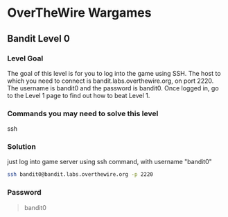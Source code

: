 # OverTheWire Wargames
## Bandit Level 0 
### Level Goal

The goal of this level is for you to log into the game using SSH. The host to which you need to connect is bandit.labs.overthewire.org, on port 2220. The username is bandit0 and the password is bandit0. Once logged in, go to the Level 1 page to find out how to beat Level 1.
 
### Commands you may need to solve this level
ssh

### Solution
just log into game server using ssh command, with username "bandit0"
```bash
ssh bandit0@bandit.labs.overthewire.org -p 2220
```

### Password
> bandit0

